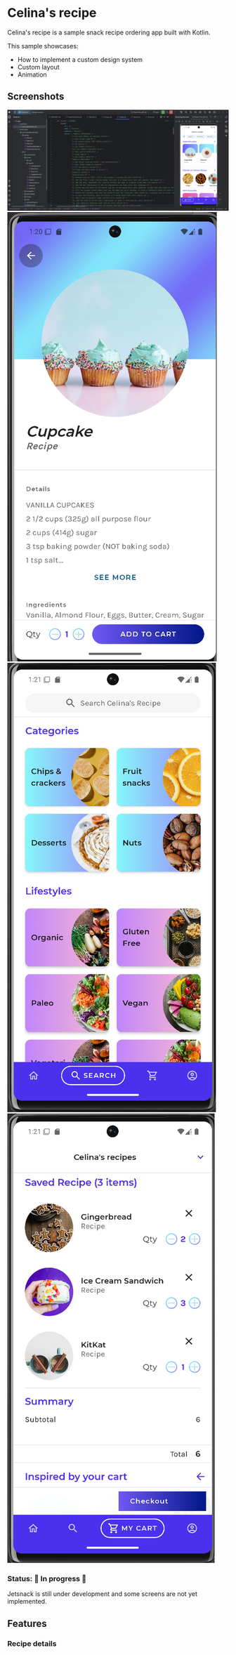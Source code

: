 # Celina's recipe

Celina's recipe is a sample snack recipe ordering app built with Kotlin.

This sample showcases:

* How to implement a custom design system
* Custom layout
* Animation

## Screenshots

<img src="screenshots/screenshots.png"/>
<img src="screenshots/screenshots2.png"/>
<img src="screenshots/screenshots3.png"/>
<img src="screenshots/screenshots4.png"/>

### Status: 🚧 In progress 🚧

Jetsnack is still under development and some screens are not yet implemented.

## Features

### Recipe details
